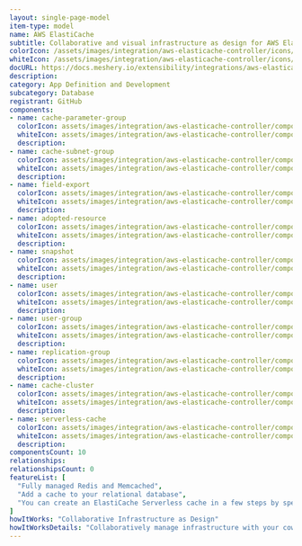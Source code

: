 ```yaml
---
layout: single-page-model
item-type: model
name: AWS ElastiCache
subtitle: Collaborative and visual infrastructure as design for AWS ElastiCache
colorIcon: /assets/images/integration/aws-elasticache-controller/icons/color/aws-elasticache-controller-color.svg
whiteIcon: /assets/images/integration/aws-elasticache-controller/icons/white/aws-elasticache-controller-white.svg
docURL: https://docs.meshery.io/extensibility/integrations/aws-elasticache-controller
description: 
category: App Definition and Development
subcategory: Database
registrant: GitHub
components: 
- name: cache-parameter-group
  colorIcon: assets/images/integration/aws-elasticache-controller/components/cache-parameter-group/icons/color/cache-parameter-group-color.svg
  whiteIcon: assets/images/integration/aws-elasticache-controller/components/cache-parameter-group/icons/white/cache-parameter-group-white.svg
  description: 
- name: cache-subnet-group
  colorIcon: assets/images/integration/aws-elasticache-controller/components/cache-subnet-group/icons/color/cache-subnet-group-color.svg
  whiteIcon: assets/images/integration/aws-elasticache-controller/components/cache-subnet-group/icons/white/cache-subnet-group-white.svg
  description: 
- name: field-export
  colorIcon: assets/images/integration/aws-elasticache-controller/components/field-export/icons/color/field-export-color.svg
  whiteIcon: assets/images/integration/aws-elasticache-controller/components/field-export/icons/white/field-export-white.svg
  description: 
- name: adopted-resource
  colorIcon: assets/images/integration/aws-elasticache-controller/components/adopted-resource/icons/color/adopted-resource-color.svg
  whiteIcon: assets/images/integration/aws-elasticache-controller/components/adopted-resource/icons/white/adopted-resource-white.svg
  description: 
- name: snapshot
  colorIcon: assets/images/integration/aws-elasticache-controller/components/snapshot/icons/color/snapshot-color.svg
  whiteIcon: assets/images/integration/aws-elasticache-controller/components/snapshot/icons/white/snapshot-white.svg
  description: 
- name: user
  colorIcon: assets/images/integration/aws-elasticache-controller/components/user/icons/color/user-color.svg
  whiteIcon: assets/images/integration/aws-elasticache-controller/components/user/icons/white/user-white.svg
  description: 
- name: user-group
  colorIcon: assets/images/integration/aws-elasticache-controller/components/user-group/icons/color/user-group-color.svg
  whiteIcon: assets/images/integration/aws-elasticache-controller/components/user-group/icons/white/user-group-white.svg
  description: 
- name: replication-group
  colorIcon: assets/images/integration/aws-elasticache-controller/components/replication-group/icons/color/replication-group-color.svg
  whiteIcon: assets/images/integration/aws-elasticache-controller/components/replication-group/icons/white/replication-group-white.svg
  description: 
- name: cache-cluster
  colorIcon: assets/images/integration/aws-elasticache-controller/components/cache-cluster/icons/color/cache-cluster-color.svg
  whiteIcon: assets/images/integration/aws-elasticache-controller/components/cache-cluster/icons/white/cache-cluster-white.svg
  description: 
- name: serverless-cache
  colorIcon: assets/images/integration/aws-elasticache-controller/components/serverless-cache/icons/color/serverless-cache-color.svg
  whiteIcon: assets/images/integration/aws-elasticache-controller/components/serverless-cache/icons/white/serverless-cache-white.svg
  description: 
componentsCount: 10
relationships: 
relationshipsCount: 0
featureList: [
  "Fully managed Redis and Memcached",
  "Add a cache to your relational database",
  "You can create an ElastiCache Serverless cache in a few steps by specifying a cache name in Meshery"
]
howItWorks: "Collaborative Infrastructure as Design"
howItWorksDetails: "Collaboratively manage infrastructure with your coworkers synchronously sharing the same designs."
---
```

